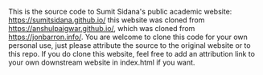 This is the source code to Sumit Sidana's public academic website: https://sumitsidana.github.io/ this website was cloned from https://anshulpaigwar.github.io/, which was cloned from https://jonbarron.info/. You are welcome to clone this code for your own personal use, just please attribute the source to the original website or to this repo. If you do clone this website, feel free to add an attribution link to your own downstream website in index.html if you want.
